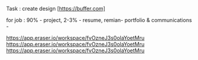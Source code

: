 Task : create design [https://buffer.com]

for job : 90% - project, 2-3% - resume, remian- portfolio & communications -



https://app.eraser.io/workspace/fvOzneJ3s0olaYoetMru
https://app.eraser.io/workspace/fvOzneJ3s0olaYoetMru
https://app.eraser.io/workspace/fvOzneJ3s0olaYoetMru